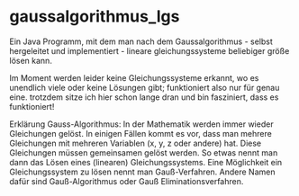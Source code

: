 # gaussalgorithmus_lgs
Ein Java Programm, mit dem man nach dem Gaussalgorithmus - selbst hergeleitet und implementiert - lineare gleichungssysteme beliebiger größe lösen kann.


Im Moment werden leider keine Gleichungssysteme erkannt, wo es unendlich viele oder keine Lösungen gibt; funktioniert also nur für genau eine. trotzdem sitze ich hier schon lange dran und bin fasziniert, dass es funktioniert!

Erklärung Gauss-Algorithmus:
In der Mathematik werden immer wieder Gleichungen gelöst. In einigen Fällen kommt es vor, dass man mehrere Gleichungen mit mehreren Variablen (x, y, z oder andere) hat. Diese Gleichungen müssen gemeinsamen gelöst werden. So etwas nennt man dann das Lösen eines (linearen) Gleichungssystems.
Eine Möglichkeit ein Gleichungssystem zu lösen nennt man Gauß-Verfahren. Andere Namen dafür sind Gauß-Algorithmus oder Gauß Eliminationsverfahren.

